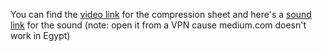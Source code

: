 You can find the [video link](https://drive.google.com/file/d/19Gnlpaq_61ODp-CdMhM7prpK5RRsMAOa/view?usp=sharing) for the compression sheet 
and here's a [sound link](https://medium.com/better-programming/simple-audio-processing-in-python-with-pydub-c3a217dabf11) for the sound (note: open it from a VPN cause medium.com doesn't work in Egypt)
